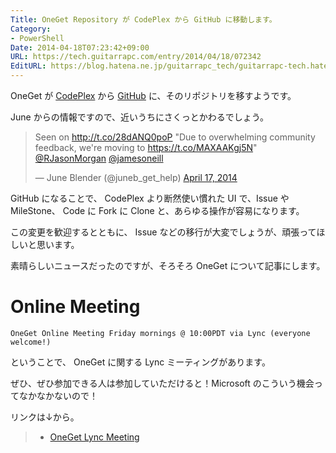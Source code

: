 ```yaml
---
Title: OneGet Repository が CodePlex から GitHub に移動します。
Category:
- PowerShell
Date: 2014-04-18T07:23:42+09:00
URL: https://tech.guitarrapc.com/entry/2014/04/18/072342
EditURL: https://blog.hatena.ne.jp/guitarrapc_tech/guitarrapc-tech.hatenablog.com/atom/entry/12921228815722194516
---
```


OneGet が [CodePlex](https://oneget.codeplex.com/) から [GitHub](https://github.com/OneGet/oneget) に、そのリポジトリを移すようです。

June からの情報ですので、近いうちにさくっとかわるでしょう。

<blockquote class="twitter-tweet" lang="en"><p>Seen on <a href="http://t.co/28dANQ0poP">http://t.co/28dANQ0poP</a> &quot;Due to overwhelming community feedback, we&#39;re moving to <a href="https://t.co/MAXAAKgj5N">https://t.co/MAXAAKgj5N</a>&quot; <a href="https://twitter.com/RJasonMorgan">@RJasonMorgan</a> <a href="https://twitter.com/jamesoneill">@jamesoneill</a></p>&mdash; June Blender (@juneb_get_help) <a href="https://twitter.com/juneb_get_help/statuses/456917898016346112">April 17, 2014</a></blockquote>
<script async src="//platform.twitter.com/widgets.js" charset="utf-8"></script>

GitHub になることで、 CodePlex より断然使い慣れた UI で、Issue や MileStone、 Code に Fork に Clone と、あらゆる操作が容易になります。

この変更を歓迎するとともに、 Issue などの移行が大変でしょうが、頑張ってほしいと思います。

素晴らしいニュースだったのですが、そろそろ OneGet について記事にします。

# Online Meeting


```
OneGet Online Meeting Friday mornings @ 10:00PDT via Lync (everyone welcome!)
```

ということで、 OneGet に関する Lync ミーティングがあります。

ぜひ、ぜひ参加できる人は参加していただけると！Microsoft のこういう機会ってなかなかないので！

リンクは↓から。

> - [OneGet Lync Meeting](https://join.microsoft.com/meet/garretts/HZ96LF57)
